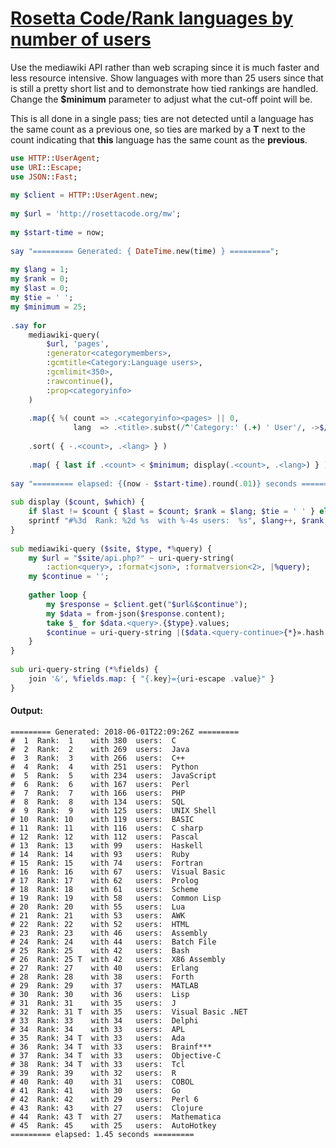 [1]: https://rosettacode.org/wiki/Rosetta_Code/Rank_languages_by_number_of_users

# [Rosetta Code/Rank languages by number of users][1]

Use the mediawiki API rather than web scraping since it is much faster and less resource intensive. Show languages with more than 25 users since that is still a pretty short list and to demonstrate how tied rankings are handled. Change the **$minimum** parameter to adjust what the cut-off point will be.



This is all done in a single pass; ties are not detected until a language has the same count as a previous one, so ties are marked by a **T** next to the count indicating that **this** language has the same count as the **previous**.

```raku
use HTTP::UserAgent;
use URI::Escape;
use JSON::Fast;
 
my $client = HTTP::UserAgent.new;
 
my $url = 'http://rosettacode.org/mw';
 
my $start-time = now;
 
say "========= Generated: { DateTime.new(time) } =========";
 
my $lang = 1;
my $rank = 0;
my $last = 0;
my $tie = ' ';
my $minimum = 25;
 
.say for
    mediawiki-query(
        $url, 'pages',
        :generator<categorymembers>,
        :gcmtitle<Category:Language users>,
        :gcmlimit<350>,
        :rawcontinue(),
        :prop<categoryinfo>
    )
 
    .map({ %( count => .<categoryinfo><pages> || 0,
              lang  => .<title>.subst(/^'Category:' (.+) ' User'/, ->$/ {$0}) ) })
 
    .sort( { -.<count>, .<lang> } )
 
    .map( { last if .<count> < $minimum; display(.<count>, .<lang>) } );
 
say "========= elapsed: {(now - $start-time).round(.01)} seconds =========";
 
sub display ($count, $which) {
    if $last != $count { $last = $count; $rank = $lang; $tie = ' ' } else { $tie = 'T' };
    sprintf "#%3d  Rank: %2d %s  with %-4s users:  %s", $lang++, $rank, $tie, $count, $which;
}
 
sub mediawiki-query ($site, $type, *%query) {
    my $url = "$site/api.php?" ~ uri-query-string(
        :action<query>, :format<json>, :formatversion<2>, |%query);
    my $continue = '';
 
    gather loop {
        my $response = $client.get("$url&$continue");
        my $data = from-json($response.content);
        take $_ for $data.<query>.{$type}.values;
        $continue = uri-query-string |($data.<query-continue>{*}».hash.hash or last);
    }
}
 
sub uri-query-string (*%fields) {
    join '&', %fields.map: { "{.key}={uri-escape .value}" }
}
```

#### Output:
```
========= Generated: 2018-06-01T22:09:26Z =========
#  1  Rank:  1    with 380  users:  C
#  2  Rank:  2    with 269  users:  Java
#  3  Rank:  3    with 266  users:  C++
#  4  Rank:  4    with 251  users:  Python
#  5  Rank:  5    with 234  users:  JavaScript
#  6  Rank:  6    with 167  users:  Perl
#  7  Rank:  7    with 166  users:  PHP
#  8  Rank:  8    with 134  users:  SQL
#  9  Rank:  9    with 125  users:  UNIX Shell
# 10  Rank: 10    with 119  users:  BASIC
# 11  Rank: 11    with 116  users:  C sharp
# 12  Rank: 12    with 112  users:  Pascal
# 13  Rank: 13    with 99   users:  Haskell
# 14  Rank: 14    with 93   users:  Ruby
# 15  Rank: 15    with 74   users:  Fortran
# 16  Rank: 16    with 67   users:  Visual Basic
# 17  Rank: 17    with 62   users:  Prolog
# 18  Rank: 18    with 61   users:  Scheme
# 19  Rank: 19    with 58   users:  Common Lisp
# 20  Rank: 20    with 55   users:  Lua
# 21  Rank: 21    with 53   users:  AWK
# 22  Rank: 22    with 52   users:  HTML
# 23  Rank: 23    with 46   users:  Assembly
# 24  Rank: 24    with 44   users:  Batch File
# 25  Rank: 25    with 42   users:  Bash
# 26  Rank: 25 T  with 42   users:  X86 Assembly
# 27  Rank: 27    with 40   users:  Erlang
# 28  Rank: 28    with 38   users:  Forth
# 29  Rank: 29    with 37   users:  MATLAB
# 30  Rank: 30    with 36   users:  Lisp
# 31  Rank: 31    with 35   users:  J
# 32  Rank: 31 T  with 35   users:  Visual Basic .NET
# 33  Rank: 33    with 34   users:  Delphi
# 34  Rank: 34    with 33   users:  APL
# 35  Rank: 34 T  with 33   users:  Ada
# 36  Rank: 34 T  with 33   users:  Brainf***
# 37  Rank: 34 T  with 33   users:  Objective-C
# 38  Rank: 34 T  with 33   users:  Tcl
# 39  Rank: 39    with 32   users:  R
# 40  Rank: 40    with 31   users:  COBOL
# 41  Rank: 41    with 30   users:  Go
# 42  Rank: 42    with 29   users:  Perl 6
# 43  Rank: 43    with 27   users:  Clojure
# 44  Rank: 43 T  with 27   users:  Mathematica
# 45  Rank: 45    with 25   users:  AutoHotkey
========= elapsed: 1.45 seconds =========
```